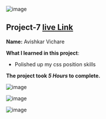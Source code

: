 ![image](https://img.shields.io/badge/project-7-red)

## Project-7  [live Link](https://product-page-desgin.netlify.app/)

**Name:** Avishkar Vichare

**What I learned in this project**:

  - Polished up my css position skills


**The project took ***5 Hours*** to complete.** 

![image](https://img.shields.io/badge/INeuron-LearnCodeOnline-brightgreen)

![image](https://img.shields.io/badge/Full%20stack%20JS%20bootcamp-Hitesh%20Chaudhary-lightgrey)


![image](https://github.com/AvishkarVichare/project-1/blob/master/2.png)
